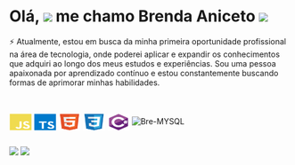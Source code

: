 ##
<h1 alinhar="left">Olá, <img src="https://github.com/EvanderInacio/EvanderInacio/blob/main/images/Earth.gif?raw=true" width="30"> me chamo Brenda Aniceto
 <img src="https://raw.githubusercontent.com/kaueMarques/kaueMarques/master/hi.gif" largura="30"></h1 >

⚡  Atualmente, estou em busca da minha primeira oportunidade profissional na área de tecnologia, onde poderei aplicar e expandir os conhecimentos que adquiri ao longo dos meus estudos e experiências. Sou uma pessoa apaixonada por aprendizado contínuo e estou constantemente buscando formas de aprimorar minhas habilidades. 

<div estilo="exibição: inline_block"><br>
 <div style="display: inline_block"><br>
  <img align="center" alt="Bre-Js" height="30" width="40" src="https://raw.githubusercontent.com/devicons/devicon/master/icons/javascript/javascript-plain.svg">
  <img align="center" alt="Bre-Ts" height="30" width="40" src="https://raw.githubusercontent.com/devicons/devicon/master/icons/typescript/typescript-plain.svg">
  <img align="center" alt="Bre-HTML" height="30" width="40" src="https://raw.githubusercontent.com/devicons/devicon/master/icons/html5/html5-original.svg">
  <img align="center" alt="Bre-CSS" height="30" width="40" src="https://raw.githubusercontent.com/devicons/devicon/master/icons/css3/css3-original.svg">
  <img align="center" alt="Bre-Python" height="30" width="40" src="https://raw.githubusercontent.com/devicons/devicon/master/icons/csharp/csharp-original.svg">
  <img alinhar="centro" alt="Bre-MYSQL" src="https://img.shields.io/badge/MySQL-00000F?style=for-the-badge&logo=mysql&logoColor=white">&nbsp;
</div >
  
  ##
 
<div > 
 
 
 

  <a href = "mailto: brendabuenobrito@gmail.com"><img src="https://img.shields.io/badge/-Gmail-%23333?style = for-the-badge&logo = gmail&logoColor = branco " alvo="_em branco"></a>
  <a href="https://www.linkedin.com/in/brenda-aniceto-bueno-580640239" alvo="_em branco"><img src="https://img.shields.io/badge/-LinkedIn-%230077B5?style = for-the-badge&logo = linkedin&logoColor = branco " alvo="_em branco"></a> 
  
  
</div>
